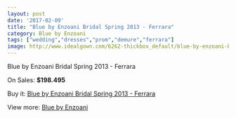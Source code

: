 ```yaml
---
layout: post
date: '2017-02-09'
title: "Blue by Enzoani Bridal Spring 2013 - Ferrara"
category: Blue by Enzoani
tags: ["wedding","dresses","prom","demure","ferrara"]
image: http://www.idealgown.com/6262-thickbox_default/blue-by-enzoani-bridal-spring-2013-ferrara.jpg
---
```

Blue by Enzoani Bridal Spring 2013 - Ferrara

On Sales: **$198.495**
<a href="https://www.idealgown.com/en/blue-by-enzoani/2737-blue-by-enzoani-bridal-spring-2013-ferrara.html"><amp-img layout="responsive" width="600" height="600" src="//www.idealgown.com/6262-thickbox_default/blue-by-enzoani-bridal-spring-2013-ferrara.jpg" alt="Blue by Enzoani Bridal Spring 2013 - Ferrara 0" /></a>
<a href="https://www.idealgown.com/en/blue-by-enzoani/2737-blue-by-enzoani-bridal-spring-2013-ferrara.html"><amp-img layout="responsive" width="600" height="600" src="//www.idealgown.com/6263-thickbox_default/blue-by-enzoani-bridal-spring-2013-ferrara.jpg" alt="Blue by Enzoani Bridal Spring 2013 - Ferrara 1" /></a>

Buy it: [Blue by Enzoani Bridal Spring 2013 - Ferrara](https://www.idealgown.com/en/blue-by-enzoani/2737-blue-by-enzoani-bridal-spring-2013-ferrara.html "Blue by Enzoani Bridal Spring 2013 - Ferrara")

View more: [Blue by Enzoani](https://www.idealgown.com/en/33-blue-by-enzoani "Blue by Enzoani")
